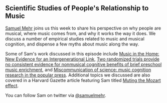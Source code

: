 ## Scientific Studies of People's Relationship to Music

<a href="http://s.mehr.cz/">Samuel Mehr</a> joins us this week to share his perspective on why people are musical,
where music comes from, and why it works the way it does.  We discuss a number of empirical studies related to music
and musical cognition, and dispense a few myths about music along the way.

Some of Sam's work discussed in this episode include
<a href="https://drive.google.com/a/datascience.com/file/d/0B37emGJjrWcfR2dYZDVtRVlXOUk/view">Music in the Home: New Evidence for an Intergenerational Link</a>, <a href="https://drive.google.com/a/datascience.com/file/d/0B37emGJjrWcfS3F5NTZBNGhUTFU/view">Two randomized trials provide no consistent evidence for nonmusical cognitive benefits of brief preschool music enrichment</a>, and <a href="http://journal.frontiersin.org/article/10.3389/fpsyg.2015.00988/full">Miscommunication of science: music cognition research in the popular press</a>.  Additional topics we discussed are also covered in a Harvard Gazette article featuring Sam titled
<a href="http://news.harvard.edu/gazette/story/2013/12/muting-the-mozart-effect/">Muting the Mozart effect</a>.

You can follow Sam on twitter via <a href="https://twitter.com/samuelmehr">@samuelmehr</a>.

